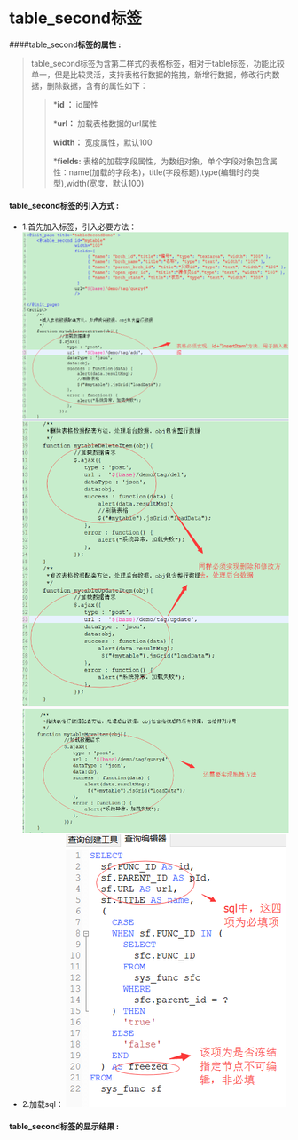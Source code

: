 # table_second**标签**

####table_second**标签的属性 :**

> table_second标签为含第二样式的表格标签，相对于table标签，功能比较单一，但是比较灵活，支持表格行数据的拖拽，新增行数据，修改行内数据，删除数据，含有的属性如下：
>
> > ***id ：** id属性
> >
> > ***url：** 加载表格数据的url属性
> >
> > **width：** 宽度属性，默认100
> >
> > ***fields:** 表格的加载字段属性，为数组对象，单个字段对象包含属性：name(加载的字段名)，title(字段标题),type(编辑时的类型),width(宽度，默认100)
> >


#### table_second标签的引入方式 :
* 1.首先加入标签，引入必要方法：
![](/assets/table_second1.png)
![](/assets/table_second2.png)
![](/assets/table_second3.png)
* 2.加载sql：
![](/assets/nav_page_second4.png)
#### table_second标签的显示结果 :




